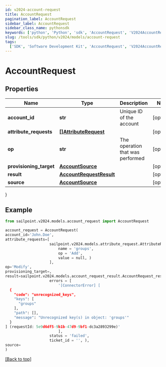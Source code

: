 ```yaml
---
id: v2024-account-request
title: AccountRequest
pagination_label: AccountRequest
sidebar_label: AccountRequest
sidebar_class_name: pythonsdk
keywords: ['python', 'Python', 'sdk', 'AccountRequest', 'V2024AccountRequest']
slug: /tools/sdk/python/v2024/models/account-request
tags:
  ['SDK', 'Software Development Kit', 'AccountRequest', 'V2024AccountRequest']
---
```


# AccountRequest

## Properties

| Name | Type | Description | Notes |
| --- | --- | --- | --- |
| **account_id** | **str** | Unique ID of the account | [optional] |
| **attribute_requests** | [**[]AttributeRequest**](attribute-request) |  | [optional] |
| **op** | **str** | The operation that was performed | [optional] |
| **provisioning_target** | [**AccountSource**](account-source) |  | [optional] |
| **result** | [**AccountRequestResult**](account-request-result) |  | [optional] |
| **source** | [**AccountSource**](account-source) |  | [optional] |

}

## Example

```python
from sailpoint.v2024.models.account_request import AccountRequest

account_request = AccountRequest(
account_id='John.Doe',
attribute_requests=[
                    sailpoint.v2024.models.attribute_request.AttributeRequest(
                        name = 'groups',
                        op = 'Add',
                        value = null, )
                    ],
op='Modify',
provisioning_target=,
result=sailpoint.v2024.models.account_request_result.AccountRequest_result(
                    errors = [
                        '[ConnectorError] [
  {
    "code": "unrecognized_keys",
    "keys": [
      "groups"
    ],
    "path": [],
    "message": "Unrecognized key(s) in object: 'groups'"
  }
] (requestId: 5e9d6df5-9b1b-47d9-9bf1-dc3a2893299e)'
                        ],
                    status = 'failed',
                    ticket_id = '', ),
source=
)

```

[[Back to top]](#)
